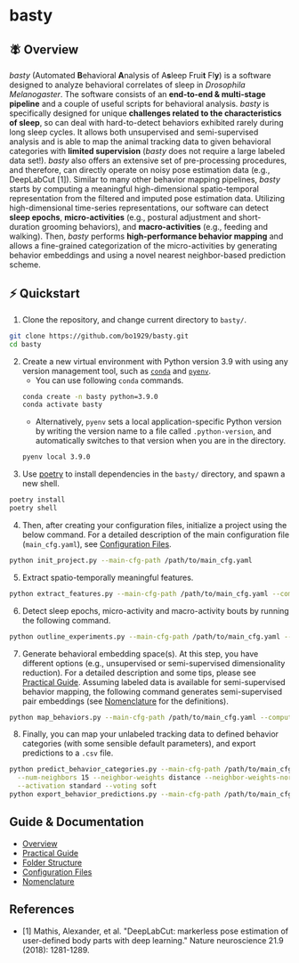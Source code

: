 # basty
## 🪰 Overview
*basty* (Automated **B**ehavioral **A**nalysis of A**s**leep Frui**t** Fl**y**) is a software designed to analyze behavioral correlates of sleep in *Drosophila Melanogaster*.
The software consists of an **end-to-end & multi-stage pipeline** and a couple of useful scripts for behavioral analysis.
*basty* is specifically designed for unique **challenges related to the characteristics of sleep**, so can deal with hard-to-detect behaviors exhibited rarely during long sleep cycles.
It allows both unsupervised and semi-supervised analysis and is able to map the animal tracking data to given behavioral categories with **limited supervision** (*basty* does not require a large labeled data set!).
*basty* also offers an extensive set of pre-processing procedures, and therefore, can directly operate on noisy pose estimation data (e.g., DeepLabCut [1]).
Similar to many other behavior mapping pipelines, *basty* starts by computing a meaningful high-dimensional spatio-temporal representation from the filtered and imputed pose estimation data.
Utilizing high-dimensional time-series representations, our software can detect **sleep epochs**, **micro-activities** (e.g., postural adjustment and short-duration grooming behaviors), and **macro-activities** (e.g., feeding and walking).
Then, *basty* performs **high-performance behavior mapping** and allows a fine-grained categorization of the micro-activities by generating behavior embeddings and using a novel nearest neighbor-based prediction scheme.

## ⚡️ Quickstart
1. Clone the repository, and change current directory to `basty/`.
  ``` bash
  git clone https://github.com/bo1929/basty.git
  cd basty
  ```
2. Create a new virtual environment with Python version 3.9 with using any version management tool, such as [`conda`](https://www.anaconda.com/products/distribution) and [`pyenv`](https://github.com/pyenv/pyenv).
    * You can use following `conda` commands.
    ``` bash
    conda create -n basty python=3.9.0
    conda activate basty
    ```
    * Alternatively, `pyenv` sets a local application-specific Python version by writing the version name to a file called `.python-version`, and automatically switches to that version when you are in the directory.
    ``` bash
    pyenv local 3.9.0
    ```
3. Use [poetry](https://python-poetry.org/docs/) to install dependencies in the `basty/` directory, and spawn a new shell.
  ```bash
  poetry install
  poetry shell
  ```
4. Then, after creating your configuration files, initialize a project using the below command.
  For a detailed description of the main configuration file (`main_cfg.yaml`), see [Configuration Files](docs/ConfigurationFiles.md).
  ```bash
  python init_project.py --main-cfg-path /path/to/main_cfg.yaml
  ```
5. Extract spatio-temporally meaningful features.
  ```bash
  python extract_features.py --main-cfg-path /path/to/main_cfg.yaml --compute-all
  ```
6. Detect sleep epochs, micro-activity and macro-activity bouts by running the following command.
  ```bash
  python outline_experiments.py --main-cfg-path /path/to/main_cfg.yaml --outline-all
  ```
7. Generate behavioral embedding space(s).
  At this step, you have different options (e.g., unsupervised or semi-supervised dimensionality reduction).
  For a detailed description and some tips, please see [Practical Guide](docs/Practical_Guide.md).
  Assuming labeled data is available for semi-supervised behavior mapping, the following command generates semi-supervised pair embeddings (see [Nomenclature](docs/Nomenclature.md) for the definitions).
  ```bash
  python map_behaviors.py --main-cfg-path /path/to/main_cfg.yaml --compute-semisupervised-pair-embeddings
  ```
8. Finally, you can map your unlabeled tracking data to defined behavior categories (with some sensible default parameters), and export predictions to a `.csv` file.
  ```bash
  python predict_behavior_categories.py --main-cfg-path /path/to/main_cfg.yaml \
    --num-neighbors 15 --neighbor-weights distance --neighbor-weights-norm log_count \
    --activation standard --voting soft
  python export_behavior_predictions.py --main-cfg-path /path/to/main_cfg.yaml
  ```

## Guide & Documentation
* [Overview](docs/Overview.md)
* [Practical Guide](docs/Practical_Guide.md)
* [Folder Structure](docs/Folder_Structure.md)
* [Configuration Files](docs/Configuration_Files.md)
* [Nomenclature](docs/Nomenclature.md)

## References
* [1] Mathis, Alexander, et al. "DeepLabCut: markerless pose estimation of user-defined body parts with deep learning." Nature neuroscience 21.9 (2018): 1281-1289.
